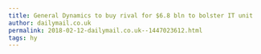 ```yaml
---
title: General Dynamics to buy rival for $6.8 bln to bolster IT unit
author: dailymail.co.uk
permalink: 2018-02-12-dailymail.co.uk--1447023612.html
tags: hy
---
```


